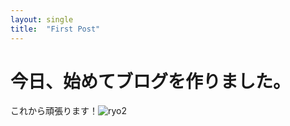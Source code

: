 ```yaml
---
layout: single
title:  "First Post"
---
```


# 今日、始めてブログを作りました。

これから頑張ります！![ryo2](C:\GitHub\riparang.github.io\images\2024-04-11-first\ryo2.jpg)
